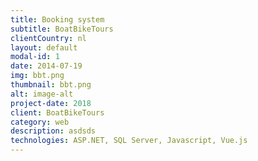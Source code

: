```yaml
---
title: Booking system
subtitle: BoatBikeTours
clientCountry: nl
layout: default
modal-id: 1
date: 2014-07-19
img: bbt.png
thumbnail: bbt.png
alt: image-alt
project-date: 2018
client: BoatBikeTours
category: web
description: asdsds
technologies: ASP.NET, SQL Server, Javascript, Vue.js
---
```

